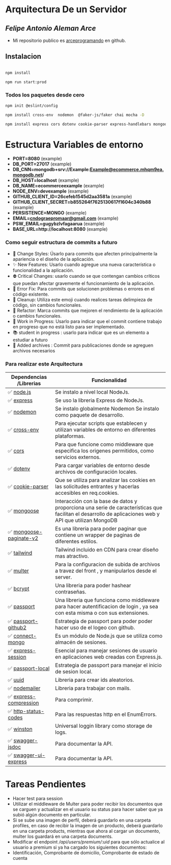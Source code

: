 # Arquitectura De un Servidor
## _Felipe Antonio Aleman Arce_

- Mi repositorio publico es  [arceprogramando][arceprogramando]
en github.

## Instalacion 
```sh

npm install

npm run start:prod

```
### Todos los paquetes desde cero
 
```sh
npm init @eslint/config 

npm install cross-env  nodemon  @faker-js/faker chai mocha -D

npm install express cors dotenv cookie-parser express-handlebars mongoose mongoose-paginate-v2 multer bcrypt passport passport-github2 connect-mongo express-session uuid nodemailer express-compression http-status-codes winston swagger-jsdoc swagger-ui-express supertest

```

# Estructura Variables de entorno

- **PORT=8080** (example)
- **DB_PORT=27017** (example)
- **DB_CNN=mongodb+srv://Example:Example@ecommerce.mhqm9ea.mongodb.net/**
- **DB_HOST=localhost** (example)
- **DB_NAME=ecommerceexample** (example)
- **NODE_ENV=devexample** (example)
- **GITHUB_CLIENT_ID=26cefeb1545d2aa3581a** (example)
- **GITHUB_CLIENT_SECRET=b855264f7625130617f1604c340b88** (example)
- **PERSISTENCE=MONGO** (example)
- **EMAIL=cndograepromaar@gmail.com** (example)
- **PSW_EMAIL=gugybzlvfagaarua** (example)
- **BASE_URL=http://localhost:8080** (example)


### Como seguir estructura de commits a futuro

- 🌈 Change Styles: Úsarlo para commits que afecten principalmente la apariencia o el diseño de la aplicación.
- ✨ New Features: Usarlo cuando agregue una nueva característica o funcionalidad a la aplicación.
- ⛔ Critical Changes: usarlo cuando se  que contengan cambios críticos que puedan afectar gravemente el funcionamiento de la aplicación.
- 🐛 Error Fix: Para commits que solucionen problemas o errores en el código existente.
- 🧼 Cleanup: Utiliza este emoji cuando realices tareas delimpieza de código, sin cambios funcionales.
- 🚀 Refactor: Marca commits que mejoren el rendimiento de la aplicación o cambios funcionales.
- 🚧 Work in Progress: Usarlo para indicar que el commit contiene trabajo en progreso que no está listo para ser implementado.
- 📚 student in progress : usarlo para indicar que es un elemento a estudiar a futuro
- 📁 Added archives : Commit para publicaciones donde se agreguen archivos necesarios

### Para realizar este Arquitectura

| Dependencias /Librerias | Funcionalidad                 |
| --------------- | --------------------------------------------------------------------------- |
| ✅ [node.js]    | Se  instalo a nivel local NodeJs.|
| ✅ [express]   | Se uso la libreria Express de NodeJs.|
| ✅ [nodemon]   |Se instalo globalmente Nodemon Se instalo como paquete de desarrollo.|
| ✅ [cross-env]   |Para ejecutar scripts que establecen y utilizan variables de entorno en diferentes plataformas.|
| ✅ [cors]   |Para que funcione como middleware que especifica los origenes permitidos, como servicios externos.|
| ✅ [dotenv]   |Para cargar variables de entorno desde archivos de configuración locales.|
| ✅ [cookie-parser]   |Que se utiliza para analizar las cookies en las solicitudes entrantes y hacerlas accesibles en req.cookies.|
| ✅ [mongoose]  | Interacción con la base de datos y proporciona una serie de características que facilitan el desarrollo de aplicaciones web y API que utilizan MongoDB |
| ✅ [mongoose-paginate-v2]  | Es una libreria para poder paginar que contiene un wrapper de paginas de diferentes estilos. |
| ✅ [tailwind]  | Tailwind incluido en CDN para crear diseño mas atractivo. |
| ✅ [multer]  | Para la configuracion de subida de archivos a travez del front , y manipularlos desde el server. |
| ✅ [bcrypt]  |Una libreria para poder hashear contraseñas. |
| ✅ [passport]  | Una libreria que funciona como middleware para hacer autentificacion de login , ya sea con esta misma o con sus extensiones. |
| ✅ [passport-github2]  | Estrategia de passport para poder poder hacer uso de el logeo con github. |
| ✅ [connect-mongo]  | Es un módulo de Node.js que se utiliza como almacén de sesiones. |
| ✅ [express-session]  |Esencial para manejar sesiones de usuario en aplicaciones web creadas con Express.js. |
| ✅ [passport-local]  |Estrategia de passport para manejar el inicio de sesion local. |
| ✅ [uuid]  |Libreria para crear ids aleatorios. |
| ✅ [nodemailer]  |Libreria para trabajar con mails. |
| ✅ [express-compression]  |Para comprimir. |
| ✅ [http-status-codes]  |Para las respuestas http en el EnumErrors. |
| ✅ [winston]  | Universal loggin library como storage de logs. |
| ✅ [swagger-jsdoc]  | Para documentar la API. |
| ✅ [swagger-ui-express]  | Para documentar la API. |

# Tareas Pendientes

- Hacer test  para session 
- Utilizar el middleware de Multer para poder recibir los documentos que se carguen y actualizar en el usuario su status para hacer saber que ya subió algún documento en particular.
- Si se sube una imagen de perfil, deberá guardarlo en una carpeta profiles, en caso de recibir la imagen de un producto, deberá guardarlo en una carpeta products, mientras que ahora al cargar un documento, multer los guardará en una carpeta documents.
-  Modificar el endpoint */api/users/premium/:uid* para que sólo actualice al usuario a premium si ya ha cargado los siguientes documentos:
-   Identificación, Comprobante de domicilio, Comprobante de estado de cuenta

  [Coderhouse]: <https://plataforma.coderhouse.com/cursos/43335/programacion-backend>
  [arceprogramando]: <https://github.com/arceprogramando>
  [node.js]: <http://nodejs.org>
  [express]: <http://expressjs.com>
  [nodemon]: <https://nodemon.io>
  [cross-env]:<https://www.npmjs.com/package/cross-env>
  [cors]:<https://www.npmjs.com/package/cors>
  [dotenv]:<https://www.npmjs.com/package/dotenv>
  [cookie-parser]:<https://www.npmjs.com/package/cookie-parser>
  [express-handlebars]:<https://www.npmjs.com/package/express-handlebars>
  [mongoose]:<https://www.npmjs.com/package/mongoose>
  [mongoose-paginate-v2]:<https://www.npmjs.com/package/mongoose-paginate-v2>
  [tailwind]:<https://tailwindcss.com>
  [multer]:<https://www.npmjs.com/package/multer>
  [bcrypt]:<https://www.npmjs.com/package/bcrypt>
  [passport]:<https://www.npmjs.com/package/passport>
  [passport-github2]:<https://www.npmjs.com/package/passport-github2>
  [connect-mongo]:<https://www.npmjs.com/package/connect-mongo>
  [express-session]:<https://www.npmjs.com/package/express-session>
  [passport-local]:<https://www.passportjs.org/packages/passport-local/>
  [uuid]:<https://www.npmjs.com/package/uuid>
  [nodemailer]:<https://www.npmjs.com/package/nodemailer>
  [express-compression]:<https://www.npmjs.com/package/express-compression>
  [http-status-codes]:<https://www.npmjs.com/package/http-status-codes>
  [winston]:<https://www.npmjs.com/package/winston>
  [artillery]:<https://www.npmjs.com/package/artillery>
  [swagger-jsdoc]:<https://www.npmjs.com/package/swagger-jsdoc>
  [swagger-ui-express]:<https://www.npmjs.com/package/swagger-ui-express>
  [supertest]:<https://www.npmjs.com/package/supertest>
  [chai]:<https://www.npmjs.com/package/chai>
  [mocha]:<https://www.npmjs.com/package/mocha>
